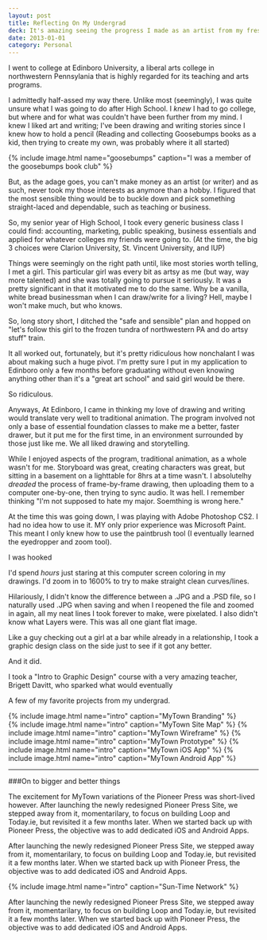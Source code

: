 ```yaml
---
layout: post
title: Reflecting On My Undergrad
deck: It's amazing seeing the progress I made as an artist from my freshman year in 2008, to the the time graduated in 2012. All around, I learned everything I would ever need to in order to be successful.
date: 2013-01-01
category: Personal
---
```


I went to college at Edinboro University, a liberal arts college in northwestern Pennsylania that is highly regarded for its teaching and arts programs.

I admittedly half-assed my way there. Unlike most (seemingly), I was quite unsure what I was going to do after High School. I  *knew* I had to go college, but where and for what was couldn't have been further from my mind. I knew I liked art and writing; I've been drawing and writing stories since I knew how to hold a pencil (Reading and collecting Goosebumps books as a kid, then trying to create my own, was probably where it all started)

{% include image.html name="goosebumps" caption="I was a member of the goosebumps book club" %}  

But, as the adage goes, you can't make money as an artist (or writer) and as such, never took my those interests as anymore than a hobby. I figured that the most sensible thing would be to buckle down and pick something straight-laced and dependable, such as teaching or business.

So, my senior year of High School, I took every generic business class I could find: accounting, marketing, public speaking, business essentials and applied for whatever colleges my friends were going to. (At the time, the big 3 choices were Clarion University, St. Vincent University, and IUP)

Things were seemingly on the right path until, like most stories worth telling, I met a girl. This particular girl was every bit as artsy as me (but way, way more talented) and she was totally going to pursue it seriously. It was a pretty significant in that it motivated me to do the same. Why be a vanilla, white bread businessman when I can draw/write for a living? Hell, maybe I won't make much, but who knows.

So, long story short, I ditched the "safe and sensible" plan and hopped on "let's follow this girl to the frozen tundra of northwestern PA and do artsy stuff" train.

It all worked out, fortunately, but it's pretty ridiculous how nonchalant I was about making such a huge pivot. I'm pretty sure I put in my application to Edinboro only a few months before graduating without even knowing anything other than it's a "great art school" and said girl would be there. 

So ridiculous.

Anyways, At Edinboro, I came in thinking my love of drawing and writing would translate very well to traditional animation. The program involved not only a base of essential foundation classes to make me a better, faster drawer, but it put me for the first time, in an environment surrounded by those just like me. We all liked drawing and storytelling.

While I enjoyed aspects of the program, traditional animation, as a whole wasn't for me. Storyboard was great, creating characters was great, but sitting in a basement on a lighttable for 8hrs at a time wasn't. I absolutelhy *dreaded* the process of frame-by-frame drawing, then uploading them to a computer one-by-one, then trying to sync audio. It was hell. I remember thinking "I'm not supposed to hate my major. Soemthing is wrong here."

At the time this was going down, I was playing with Adobe Photoshop CS2. I had no idea how to use it. MY only prior experience was Microsoft Paint. This meant I only knew how to use the paintbrush tool (I eventually learned the eyedropper and zoom tool).

I was hooked

I'd spend *hours* just staring at this computer screen coloring in my drawings. I'd zoom in to 1600% to try to make straight clean curves/lines.

Hilariously, I didn't know the difference between a .JPG and a .PSD file, so I naturally used .JPG when saving and when I reopened the file and zoomed in again, all my neat lines I took forever to make, were pixelated. I also didn't know what Layers were. This was all one giant flat image.

Like a guy checking out a girl at a bar while already in a relationship, I took a graphic design class on the side just to see if it got any better.

And it did.

I took a "Intro to Graphic Design" course with a very amazing teacher, Brigett Davitt, who sparked what would eventually


A few of my favorite projects from my undergrad.

{% include image.html name="intro" caption="MyTown Branding" %}  
{% include image.html name="intro" caption="MyTown Site Map" %}
{% include image.html name="intro" caption="MyTown Wireframe" %}
{% include image.html name="intro" caption="MyTown Prototype" %}
{% include image.html name="intro" caption="MyTown iOS App" %}
{% include image.html name="intro" caption="MyTown Android App" %}

---

###On to bigger and better things

The excitement for MyTown variations of the Pioneer Press was short-lived however.
After launching the newly redesigned Pioneer Press Site, we stepped away from it, momentarilary, to focus on building Loop and Today.ie, but revisited it a few months later. When we started back up with Pioneer Press, the objective was to add dedicated iOS and Android Apps.

After launching the newly redesigned Pioneer Press Site, we stepped away from it, momentarilary, to focus on building Loop and Today.ie, but revisited it a few months later. When we started back up with Pioneer Press, the objective was to add dedicated iOS and Android Apps.

{% include image.html name="intro" caption="Sun-Time Network" %}

After launching the newly redesigned Pioneer Press Site, we stepped away from it, momentarilary, to focus on building Loop and Today.ie, but revisited it a few months later. When we started back up with Pioneer Press, the objective was to add dedicated iOS and Android Apps.

